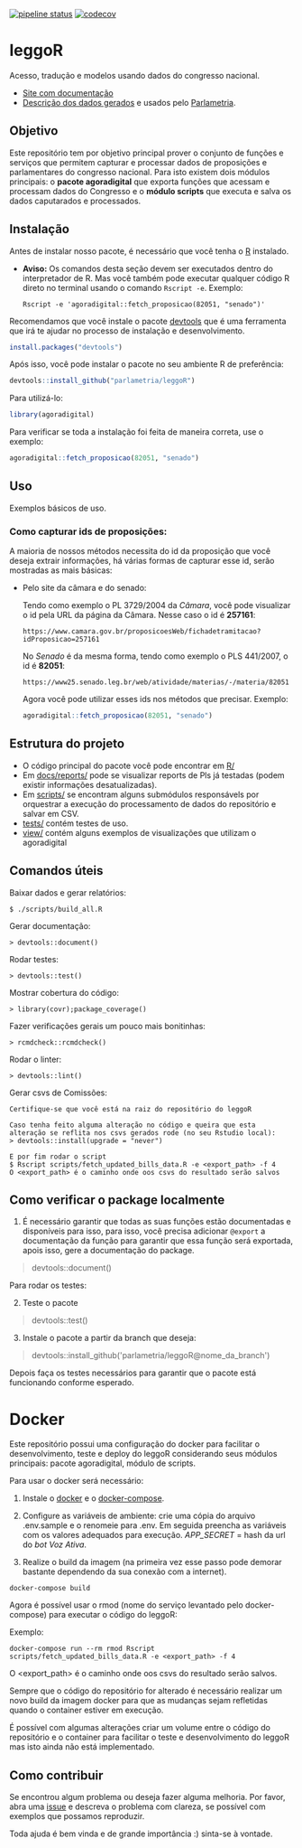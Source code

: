 [![pipeline status](https://gitlab.com/analytics-ufcg/agora-digital/badges/master/pipeline.svg)](https://gitlab.com/parlametria/leggoR/commits/master)
[![codecov](https://codecov.io/gh/parlametria/leggoR/branch/master/graph/badge.svg?token=wktXOtRlEI)](https://codecov.io/gh/parlametria/leggoR)

# leggoR
Acesso, tradução e modelos usando dados do congresso nacional.
 
- [Site com documentação](https://parlametria.github.io/leggoR/public/)
- [Descrição dos dados gerados](docs/dados/Sobre.md) e usados pelo [Parlametria](https://painel.parlametria.org.br/paineis).

## Objetivo

Este repositório tem por objetivo principal prover o conjunto de funções e serviços que permitem capturar e processar dados de proposições e parlamentares do congresso nacional. Para isto existem dois módulos principais: o **pacote agoradigital** que exporta funções que acessam e processam dados do Congresso e o **módulo scripts** que executa e salva os dados caputarados e processados.

## Instalação

Antes de instalar nosso pacote, é necessário que você tenha o [R](https://www.r-project.org/) instalado.

  - **Aviso:** Os comandos desta seção devem ser executados dentro do interpretador de R. Mas você também pode executar qualquer código R direto no terminal usando o comando `Rscript -e`. Exemplo: 
      ```
      Rscript -e 'agoradigital::fetch_proposicao(82051, "senado")'
      ```

Recomendamos que você instale o pacote [devtools](https://github.com/r-lib/devtools) que é uma ferramenta que irá te ajudar no processo de instalação e desenvolvimento.

```R
install.packages("devtools")
```

Após isso, você pode instalar o pacote no seu ambiente R de preferência:

```R 
devtools::install_github("parlametria/leggoR")
```

Para utilizá-lo:

```R
library(agoradigital)
```

Para verificar se toda a instalação foi feita de maneira correta, use o exemplo:

```R
agoradigital::fetch_proposicao(82051, "senado")
```

## Uso
Exemplos básicos de uso.


### Como capturar ids de proposições:
A maioria de nossos métodos necessita do id da proposição que você deseja extrair informações,
há várias formas de capturar esse id, serão mostradas as mais básicas:
    
  - Pelo site da câmara e do senado:
      
      Tendo como exemplo o PL 3729/2004 da *Câmara*, você pode visualizar o id pela URL da página da Câmara. Nesse caso o id é **257161**:
        
        https://www.camara.gov.br/proposicoesWeb/fichadetramitacao?idProposicao=257161
      
    No *Senado* é da mesma forma, tendo como exemplo o PLS 441/2007, o id é **82051**:
      
        https://www25.senado.leg.br/web/atividade/materias/-/materia/82051

    Agora você pode utilizar esses ids nos métodos que precisar. Exemplo:
    
    ```R
    agoradigital::fetch_proposicao(82051, "senado")
    ```
    

## Estrutura do projeto

* O código principal do pacote você pode encontrar em [R/](https://github.com/parlametria/leggoR/tree/master/R)
* Em [docs/reports/](https://github.com/parlametria/leggoR/tree/master/docs/reports) pode se visualizar reports de Pls já testadas (podem existir informações desatualizadas).
* Em [scripts/](https://github.com/parlametria/leggoR/tree/master/scripts) se encontram alguns submódulos responsávels por orquestrar a execução do processamento de dados do repositório e salvar em CSV.
* [tests/](https://github.com/parlametria/leggoR/tree/master/tests) contém testes de uso.
* [view/](https://github.com/parlametria/leggoR/tree/master/view) contém alguns exemplos de visualizações que utilizam o agoradigital
 
## Comandos úteis

Baixar dados e gerar relatórios:

    $ ./scripts/build_all.R

Gerar documentação:

    > devtools::document()

Rodar testes:

    > devtools::test()

Mostrar cobertura do código:

    > library(covr);package_coverage()

Fazer verificações gerais um pouco mais bonitinhas:

    > rcmdcheck::rcmdcheck()

Rodar o linter:
    
    > devtools::lint()

Gerar csvs de Comissões:
    
    Certifique-se que você está na raiz do repositório do leggoR
    
    Caso tenha feito alguma alteração no código e queira que esta alteração se reflita nos csvs gerados rode (no seu Rstudio local):
    > devtools::install(upgrade = "never")
    
    E por fim rodar o script
    $ Rscript scripts/fetch_updated_bills_data.R -e <export_path> -f 4    
    O <export_path> é o caminho onde oos csvs do resultado serão salvos
    
## Como verificar o package localmente

1. É necessário garantir que todas as suas funções estão documentadas e disponíveis para isso, para isso, você precisa adicionar `@export` a documentação da função para garantir que essa função será exportada, apois isso, gere a documentação do package.
  
  > devtools::document()
  
Para rodar os testes: 

2. Teste o pacote
 
 > devtools::test()
  
3. Instale o pacote a partir da branch que deseja:

 > devtools::install_github('parlametria/leggoR@nome_da_branch')
 
Depois faça os testes necessários para garantir que o pacote está funcionando conforme esperado.
  

# Docker

Este repositório possui uma configuração do docker para facilitar o desenvolvimento, teste e deploy do leggoR considerando seus módulos principais: pacote agoradigital, módulo de scripts.

Para usar o docker será necessário:

1. Instale o [docker](https://docs.docker.com/install/) e o [docker-compose](https://docs.docker.com/compose/install/). 

2. Configure as variáveis de ambiente: crie uma cópia do arquivo .env.sample e o renomeie para .env. Em seguida preencha as variáveis com os valores adequados para execução.
*APP_SECRET* = hash da url do *bot Voz Ativa*.

3. Realize o build da imagem (na primeira vez esse passo pode demorar bastante dependendo da sua conexão com a internet).
```
docker-compose build
```

Agora é possível usar o rmod (nome do serviço levantado pelo docker-compose) para executar o código do leggoR:

Exemplo:

```
docker-compose run --rm rmod Rscript scripts/fetch_updated_bills_data.R -e <export_path> -f 4
```
O <export_path> é o caminho onde oos csvs do resultado serão salvos.

Sempre que o código do repositório for alterado é necessário realizar um novo build da imagem docker para que as mudanças sejam refletidas quando o container estiver em execução.

É possível com algumas alterações criar um volume entre o código do repositório e o container para facilitar o teste e desenvolvimento do leggoR mas isto ainda não está implementado.

## Como contribuir

Se encontrou algum problema ou deseja fazer alguma melhoria. Por favor, abra uma [issue](https://github.com/parlametria/leggoR/issues) e descreva o problema com clareza, se possível com exemplos que possamos reproduzir.
  
Toda ajuda é bem vinda e de grande importância :) sinta-se à vontade.